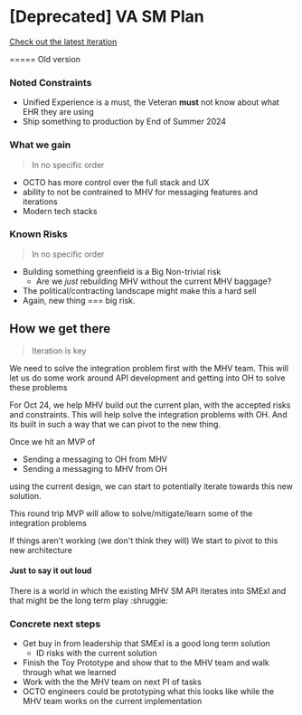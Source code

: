 # [Deprecated] VA SM Plan


[Check out the latest iteration](./planning/README.md)


===== Old version
### Noted Constraints

- Unified Experience is a must, the Veteran **must** not know about what EHR they are using
- Ship something to production by End of Summer 2024

###  What we gain

> In no specific order


- OCTO has more control over the full stack and UX
- ability to not be contrained to MHV for messaging features and iterations
- Modern tech stacks

### Known Risks

> In no specific order

- Building something greenfield is a Big Non-trivial risk
   - Are we *just* rebuilding MHV without the current MHV baggage? 
- The political/contracting landscape might make this a hard sell
- Again, new thing === big risk. 

## How we get there

> Iteration is key

We need to solve the integration problem first with the MHV team. This will let us do some work around API development and getting into OH to solve these problems 

For Oct 24, we help MHV build out the current plan, with the accepted risks and constraints. This will help solve the integration problems with OH. And its built in such a way that we can pivot to the new thing. 

Once we hit an MVP of 

- Sending a messaging to OH from MHV
- Sending a messaging to MHV from OH

using the current design, we can start to potentially iterate towards this new solution. 

This round trip MVP will allow to solve/mitigate/learn some of the integration problems

If things aren't working (we don't think they will) We start to pivot to this new architecture

#### Just to say it out loud

There is a world in which the existing MHV SM API iterates into SMExI and that might be the long term play :shruggie:

### Concrete next steps

- Get buy in from leadership that SMExI is a good long term solution
  - ID risks with the current solution
- Finish the Toy Prototype and show that to the MHV team and walk through what we learned
- Work with the the MHV team on next PI of tasks
- OCTO engineers could be prototyping what this looks like while the MHV team works on the current implementation

